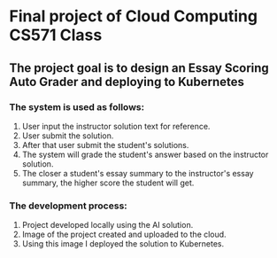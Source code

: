 # Final project of Cloud Computing CS571 Class

## The project goal is to design an Essay Scoring Auto Grader and deploying to Kubernetes

### The system is used as follows:

1. User input the instructor solution text for reference.
2. User submit the solution.
3. After that user submit the student's solutions.
4. The system will grade the student's answer based on the instructor solution.
5. The closer a student's essay summary to the instructor's essay summary, the higher score the student will get.

### The development process:

1. Project developed locally using the AI solution.
2. Image of the project created and uploaded to the cloud.
3. Using this image I deployed the solution to Kubernetes.
